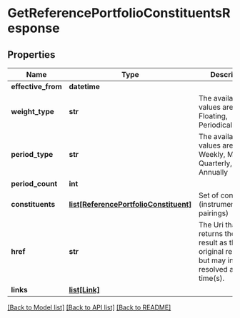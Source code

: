 # GetReferencePortfolioConstituentsResponse

## Properties
Name | Type | Description | Notes
------------ | ------------- | ------------- | -------------
**effective_from** | **datetime** |  | 
**weight_type** | **str** | The available values are: Static, Floating, Periodical | 
**period_type** | **str** | The available values are: Daily, Weekly, Monthly, Quarterly, Annually | [optional] 
**period_count** | **int** |  | [optional] 
**constituents** | [**list[ReferencePortfolioConstituent]**](ReferencePortfolioConstituent.md) | Set of constituents (instrument/weight pairings) | 
**href** | **str** | The Uri that returns the same result as the original request,  but may include resolved as at time(s). | [optional] 
**links** | [**list[Link]**](Link.md) |  | [optional] 

[[Back to Model list]](../README.md#documentation-for-models) [[Back to API list]](../README.md#documentation-for-api-endpoints) [[Back to README]](../README.md)


